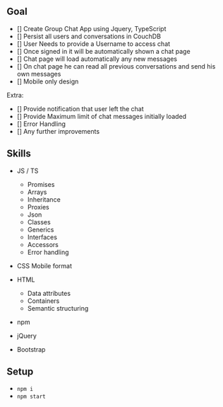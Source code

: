 ## Goal

* [] Create Group Chat App using Jquery, TypeScript
* [] Persist all users and conversations in CouchDB 
* [] User Needs to provide a Username to access chat
* [] Once signed in it will be automatically shown a chat page 
* [] Chat page will load automatically any new messages
* [] On chat page he can read all previous conversations and send his own messages
* [] Mobile only design

Extra:

* [] Provide notification that user left the chat
* [] Provide Maximum limit of chat messages initially loaded
* [] Error Handling
* [] Any further improvements


## Skills

* JS / TS
    * Promises
    * Arrays
    * Inheritance
    * Proxies
    * Json
    * Classes
    * Generics
    * Interfaces
    * Accessors
    * Error handling

* CSS
    Mobile format
* HTML
    * Data attributes
    * Containers
    * Semantic structuring 
    
* npm
* jQuery
* Bootstrap

## Setup

* `npm i`
* `npm start`